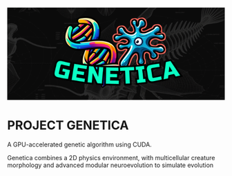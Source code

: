 ![Genetica](./assets/genetica.png)

# PROJECT GENETICA
A GPU-accelerated genetic algorithm using CUDA.

Genetica combines a 2D physics environment, with multicellular creature morphology and advanced modular neuroevolution to simulate evolution

